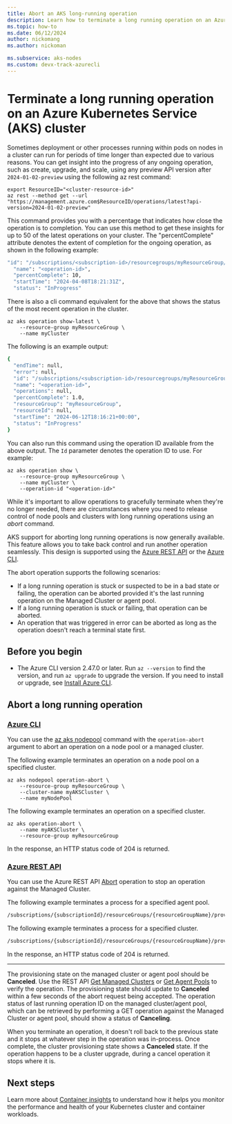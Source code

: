 ```yaml
---
title: Abort an AKS long-running operation 
description: Learn how to terminate a long running operation on an Azure Kubernetes Service cluster at the node pool or cluster level.
ms.topic: how-to
ms.date: 06/12/2024
author: nickomang
ms.author: nickoman

ms.subservice: aks-nodes
ms.custom: devx-track-azurecli
---
```


# Terminate a long running operation on an Azure Kubernetes Service (AKS) cluster

Sometimes deployment or other processes running within pods on nodes in a cluster can run for periods of time longer than expected due to various reasons. You can get insight into the progress of any ongoing operation, such as create, upgrade, and scale, using any preview API version after `2024-01-02-preview` using the following az rest command:

```azurecli-interactive
export ResourceID="<cluster-resource-id>"
az rest --method get --url "https://management.azure.com$ResourceID/operations/latest?api-version=2024-01-02-preview"
```

This command provides you with a percentage that indicates how close the operation is to completion. You can use this method to get these insights for up to 50 of the latest operations on your cluster. The "percentComplete" attribute denotes the extent of completion for the ongoing operation, as shown in the following example:

```bash
"id": "/subscriptions/<subscription-id>/resourcegroups/myResourceGroup/providers/Microsoft.ContainerService/managedClusters/contoso/operations/<operation-id>",
  "name": "<operation-id>",
  "percentComplete": 10,
  "startTime": "2024-04-08T18:21:31Z",
  "status": "InProgress"
```

There is also a cli command equivalent for the above that shows the status of the most recent operation in the cluster.

```azurecli-interactive
az aks operation show-latest \
    --resource-group myResourceGroup \
    --name myCluster
```

The following is an example output:

```bash
{
  "endTime": null,
  "error": null,
  "id": "/subscriptions/<subscription-id>/resourcegroups/myResourceGroup/providers/Microsoft.ContainerService/managedClusters/contoso/operations/<operation-id>",
  "name": "<operation-id>",
  "operations": null,
  "percentComplete": 1.0,
  "resourceGroup": "myResourceGroup",
  "resourceId": null,
  "startTime": "2024-06-12T18:16:21+00:00",
  "status": "InProgress"
}
```

You can also run this command using the operation ID available from the above output.  The `Id` parameter denotes the operation ID to use. For example:

```azurecli-interactive
az aks operation show \
    --resource-group myResourceGroup \
    --name myCluster \
    --operation-id "<operation-id>"
```

While it's important to allow operations to gracefully terminate when they're no longer needed, there are circumstances where you need to release control of node pools and clusters with long running operations using an *abort* command.

AKS support for aborting long running operations is now generally available. This feature allows you to take back control and run another operation seamlessly. This design is supported using the [Azure REST API](/rest/api/azure/) or the [Azure CLI](/cli/azure/).

The abort operation supports the following scenarios:

- If a long running operation is stuck or suspected to be in a bad state or failing, the operation can be aborted provided it's the last running operation on the Managed Cluster or agent pool.
- If a long running operation is stuck or failing, that operation can be aborted.
- An operation that was triggered in error can be aborted as long as the operation doesn't reach a terminal state first.

## Before you begin

- The Azure CLI version 2.47.0 or later. Run `az --version` to find the version, and run `az upgrade` to upgrade the version. If you need to install or upgrade, see [Install Azure CLI][install-azure-cli].

## Abort a long running operation

### [Azure CLI](#tab/azure-cli)

You can use the [az aks nodepool](/cli/azure/aks/nodepool) command with the `operation-abort` argument to abort an operation on a node pool or a managed cluster.

The following example terminates an operation on a node pool on a specified cluster.

```azurecli-interactive
az aks nodepool operation-abort \
    --resource-group myResourceGroup \
    --cluster-name myAKSCluster \
    --name myNodePool 
```

The following example terminates an operation on a specified cluster.

```azurecli-interactive
az aks operation-abort \
    --name myAKSCluster \
    --resource-group myResourceGroup
```

In the response, an HTTP status code of 204 is returned.

### [Azure REST API](#tab/azure-rest)

You can use the Azure REST API [Abort](/rest/api/aks/managed-clusters) operation to stop an operation against the Managed Cluster.

The following example terminates a process for a specified agent pool.

```rest
/subscriptions/{subscriptionId}/resourceGroups/{resourceGroupName}/providers/Microsoft.ContainerService/managedclusters/{resourceName}/agentPools/{agentPoolName}/abort
```

The following example terminates a process for a specified cluster.

```rest
/subscriptions/{subscriptionId}/resourceGroups/{resourceGroupName}/providers/Microsoft.ContainerService/managedclusters/{resourceName}/abort
```

In the response, an HTTP status code of 204 is returned.

---

The provisioning state on the managed cluster or agent pool should be **Canceled**. Use the REST API [Get Managed Clusters](/rest/api/aks/managed-clusters/get) or [Get Agent Pools](/rest/api/aks/agent-pools/get) to verify the operation. The provisioning state should update to **Canceled** within a few seconds of the abort request being accepted. The operation status of last running operation ID on the managed cluster/agent pool, which can be retrieved by performing a GET operation against the Managed Cluster or agent pool, should show a status of **Canceling**.

When you terminate an operation, it doesn't roll back to the previous state and it stops at whatever step in the operation was in-process. Once complete, the cluster provisioning state shows a **Canceled** state. If the operation happens to be a cluster upgrade, during a cancel operation it stops where it is.

## Next steps

Learn more about [Container insights](/azure/azure-monitor/containers/container-insights-overview) to understand how it helps you monitor the performance and health of your Kubernetes cluster and container workloads.

<!-- LINKS - internal -->
[install-azure-cli]: /cli/azure/install-azure-cli
